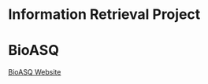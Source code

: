 # Information Retrieval Project

# BioASQ
[BioASQ Website](https://www.bioasq.org/participate/challenges_year_12)
